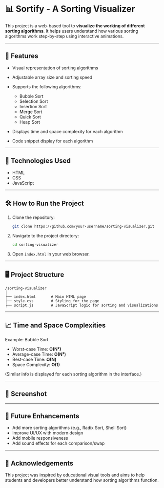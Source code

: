 

# 📊 Sortify - A Sorting Visualizer

This project is a web-based tool to **visualize the working of different sorting algorithms**. It helps users understand how various sorting algorithms work step-by-step using interactive animations.

---

## 🚀 Features

* Visual representation of sorting algorithms
* Adjustable array size and sorting speed
* Supports the following algorithms:

  * Bubble Sort
  * Selection Sort
  * Insertion Sort
  * Merge Sort
  * Quick Sort
  * Heap Sort
* Displays time and space complexity for each algorithm
* Code snippet display for each algorithm

---

## 🧠 Technologies Used

* HTML
* CSS
* JavaScript

---

## 🛠️ How to Run the Project

1. Clone the repository:

   ```bash
   git clone https://github.com/your-username/sorting-visualizer.git
   ```

2. Navigate to the project directory:

   ```bash
   cd sorting-visualizer
   ```

3. Open `index.html` in your web browser.

---

## 🖥️ Project Structure

```
/sorting-visualizer
│
├── index.html       # Main HTML page
├── style.css        # Styling for the page
├── script.js        # JavaScript logic for sorting and visualizations
```

---

## 📈 Time and Space Complexities

Example: Bubble Sort

* Worst-case Time: **O(N²)**
* Average-case Time: **Θ(N²)**
* Best-case Time: **Ω(N)**
* Space Complexity: **O(1)**

(Similar info is displayed for each sorting algorithm in the interface.)

---

## 📸 Screenshot



---

## 📌 Future Enhancements

* Add more sorting algorithms (e.g., Radix Sort, Shell Sort)
* Improve UI/UX with modern design
* Add mobile responsiveness
* Add sound effects for each comparison/swap

---

## 🙌 Acknowledgements

This project was inspired by educational visual tools and aims to help students and developers better understand how sorting algorithms function.


